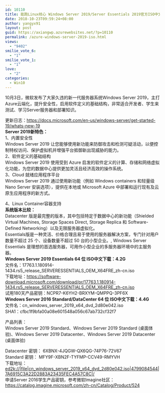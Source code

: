 ```yaml
---
id: 10110
title: 能跑Linux核心 Windows Server 2019/Server Essentials 2019官方ISO中文下载
date: 2018-10-23T09:59:24+08:00
author: yangyx91
layout: post
guid: https://axiangwp.azurewebsites.net/?p=10110
permalink: /azure-windows-server-2019-iso.html
views:
  - "9402"
smilie_vote_6:
  - "1"
smilie_vote_1:
  - "1"
love:
  - "2"
categories:
  - Win10
---
```

10月3日，微软发布了大家久违的新一代服务器系统Windows Server 2019，主打Azure云端化，提升安全性，启用软件定义的基础结构，非常适合开发者、学生来测试、学习Server服务器和部署知识。

更新日志：<a href="https://docs.microsoft.com/en-us/windows-server/get-started-19/whats-new-19" target="_blank" rel="noopener" rel="nofollow" >https://docs.microsoft.com/en-us/windows-server/get-started-19/whats-new-19</a>  
**Server 2019新特色：**  
1、内置安全性  
Windows Server 2019 让您能够使用新功能来防御攻击和检测可疑活动，以便控制特权访问、保护虚拟机并增强平台抵御新出现威胁的能力。  
2、软件定义的基础结构  
Windows Server 2019 使用受到 Azure 启发的软件定义的计算、存储和网络虚拟化功能，为您的数据中心提供更加灵活且经济高效的操作系统。  
3、Cloud 就绪应用程序平台  
Windows Server 2019 通过使用新功能（例如 Windows containers 和轻量级 Nano Server 安装选项），提供在本地或 Microsoft Azure 中部署和运行现有及云原生应用程序的新方式。

4、Linux Container容器支持  
**系统版本比较：**  
Datacenter 版是最完整的版本，其中包括特定于数据中心的新功能（Shielded Virtual Machines, Storage Spaces Direct, Storage Replica 和 Software-Defined Networking）以及无限服务器虚拟化。  
Essentials版是一种灵活、价格合理且易于使用的服务器解决方案，专门针对用户数量不超过 25 个、设备数量不超过 50 台的小型企业。, Windows Server Essentials 是理想的首选服务器，可用作小型企业的多服务器环境中的主服务器。  
**Windows Server 2019 Essentials 64 位 ISO中文下载：4.2G**  
文件名：17763.1.180914-1434.rs5\_release\_SERVERESSENTIALS\_OEM\_X64FRE_zh-cn.iso  
下载地址：<a href="https://software-download.microsoft.com/download/pr/17763.1.180914-1434.rs5_release_SERVERESSENTIALS_OEM_X64FRE_zh-cn.iso" target="_blank" rel="noopener" rel="nofollow" >https://software-download.microsoft.com/download/pr/17763.1.180914-1434.rs5_release_SERVERESSENTIALS_OEM_X64FRE_zh-cn.iso</a>  
试用180天产品密钥：NCPR7-K6YH2-BRXYM-QMPPQ-3PF6X  
**Windows Server 2016 Standard/DataCenter 64 位 ISO中文下载：4.4G**  
文件名：cn\_windows\_server\_2019\_x64\_dvd\_2d80e042.iso  
SHA1：cfbc1f9bfa00a08e601548a056c67ab732cf32f7

产品列表：  
Windows Server 2019 Standard、Windows Server 2019 Standard (桌面体验)、Windows Server 2019 Datacenter、Windows Server 2019 Datacenter (桌面体验)

Datacenter 密钥： 6XBNX-4JQGW-QX6QG-74P76-72V67  
Standard 密钥： MFY9F-XBN2F-TYFMP-CCV49-RMYVH  
下载地址：<a href="ed2k://|file|cn_windows_server_2019_x64_dvd_2d80e042.iso|4799084544|7A6915C3A22D2883A23435FEC4A57C8C|/" target="_blank" rel="noopener" rel="nofollow" >ed2k://|file|cn_windows_server_2019_x64_dvd_2d80e042.iso|4799084544|7A6915C3A22D2883A23435FEC4A57C8C|/</a>  
申请Server 2016学生产品密钥，参考微软Imagine社区：<a href="https://catalog.imagine.microsoft.com/zh-cn/Catalog/Product/524" target="_blank" rel="nofollow noopener" rel="nofollow" >https://catalog.imagine.microsoft.com/zh-cn/Catalog/Product/524</a>